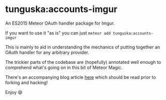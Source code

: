 # tunguska:accounts-imgur

An ES2015 Meteor OAuth handler package for Imgur.

If you want to use it "as is" you can just `meteor add tunguska:accounts-imgur`

This is mainly to aid in understanding the mechanics of putting together an OAuth handler for any arbitrary provider.

The trickier parts of the codebase are (hopefully) annotated well enough to comprehend what's going on in this bit of Meteor Magic.

There's an accompanying blog article [here](http://robfallows.github.io/2015/12/17/writing-an-oauth-2-handler.html) which should be read prior to forking and hacking!

Enjoy :smile:
